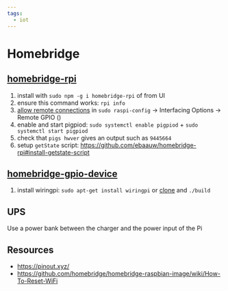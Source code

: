 ```yaml
---
tags:
  - iot
---
```


# Homebridge

## [homebridge-rpi](https://github.com/ebaauw/homebridge-rpi)
1. install with `sudo npm -g i homebridge-rpi` of from UI
1. ensure this command works: `rpi info`
1. [allow remote connections](https://github.com/ebaauw/homebridge-rpi#configure-pigpiod-service) in `sudo raspi-config` -> Interfacing Options -> Remote GPIO ()
1. enable and start pigpiod: `sudo systemctl enable pigpiod` + `sudo systemctl start pigpiod`
1. check that `pigs hwver` gives an output such as `9445664`
1. setup `getState` script: https://github.com/ebaauw/homebridge-rpi#install-getstate-script

## [homebridge-gpio-device](https://github.com/dubocr/homebridge-gpio-device)
1. install wiringpi: `sudo apt-get install wiringpi` or [clone](https://github.com/WiringPi/WiringPi) and `./build`

## UPS
Use a power bank between the charger and the power input of the Pi
## Resources
- https://pinout.xyz/
- https://github.com/homebridge/homebridge-raspbian-image/wiki/How-To-Reset-WiFi
